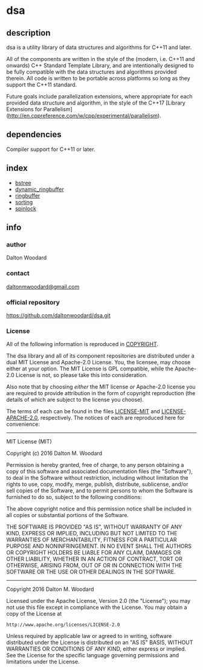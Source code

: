 dsa
===

## description

dsa is a utility library of data structures and algorithms for C++11 and later.

All of the components are written in the style of the (modern, i.e. C++11 and
onwards) C++ Standard Template Library, and are intentionally designed to be
fully compatible with the data structures and algorithms provided therein. All
code is written to be portable across platforms so long as they support the
C++11 standard.

Future goals include parallelization extensions, where appropriate for each
provided data structure and algorithm, in the style of the C++17 [Library
Extensions for Parallelism]
(http://en.cppreference.com/w/cpp/experimental/parallelism).

## dependencies

Compiler support for C++11 or later.

## index

* [bstree](./bstree)
* [dynamic_ringbuffer](./dynamic_ringbuffer)
* [ringbuffer](./ringbuffer)
* [sorting](./sorting)
* [spinlock](./spinlock)

## info

### author

Dalton Woodard

### contact

daltonmwoodard@gmail.com

### official repository

https://github.com/daltonwoodard/dsa.git

### License

All of the following information is reproduced in [COPYRIGHT](COPYRIGHT.txt).

The dsa library and all of its component repositories are distributed under a
dual MIT License and Apache-2.0 License. You, the licensee, may choose either at
your option. The MIT License is GPL compatible, while the Apache-2.0 License is
not, so please take this into consideration.

Also note that by choosing *either* the MIT license *or* Apache-2.0 license
you are required to provide attribution in the form of copyright reproduction
(the details of which are subject to the license you choose).

The terms of each can be found in the files [LICENSE-MIT](LICENSE-MIT) and
[LICENSE-APACHE-2.0](LICENSE-APACHE-2.0), respectively. The notices of each are
reproduced here for convenience:

---

MIT License (MIT)

Copyright (c) 2016 Dalton M. Woodard

Permission is hereby granted, free of charge, to any person obtaining a copy
of this software and associated documentation files (the "Software"), to deal
in the Software without restriction, including without limitation the rights
to use, copy, modify, merge, publish, distribute, sublicense, and/or sell
copies of the Software, and to permit persons to whom the Software is
furnished to do so, subject to the following conditions:

The above copyright notice and this permission notice shall be included in all
copies or substantial portions of the Software.

THE SOFTWARE IS PROVIDED "AS IS", WITHOUT WARRANTY OF ANY KIND, EXPRESS OR
IMPLIED, INCLUDING BUT NOT LIMITED TO THE WARRANTIES OF MERCHANTABILITY,
FITNESS FOR A PARTICULAR PURPOSE AND NONINFRINGEMENT. IN NO EVENT SHALL THE
AUTHORS OR COPYRIGHT HOLDERS BE LIABLE FOR ANY CLAIM, DAMAGES OR OTHER
LIABILITY, WHETHER IN AN ACTION OF CONTRACT, TORT OR OTHERWISE, ARISING FROM,
OUT OF OR IN CONNECTION WITH THE SOFTWARE OR THE USE OR OTHER DEALINGS IN THE
SOFTWARE.

---

Copyright 2016 Dalton M. Woodard

Licensed under the Apache License, Version 2.0 (the "License");
you may not use this file except in compliance with the License.
You may obtain a copy of the License at

	http://www.apache.org/licenses/LICENSE-2.0

Unless required by applicable law or agreed to in writing, software
distributed under the License is distributed on an "AS IS" BASIS,
WITHOUT WARRANTIES OR CONDITIONS OF ANY KIND, either express or implied.
See the License for the specific language governing permissions and
limitations under the License.

